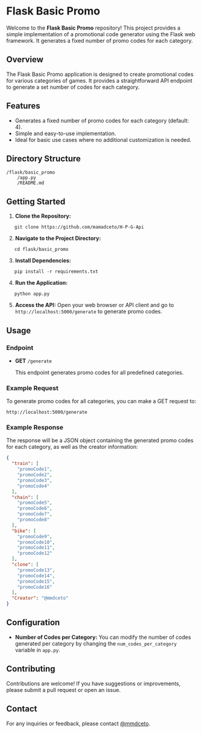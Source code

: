 # Flask Basic Promo

Welcome to the **Flask Basic Promo** repository! This project provides a simple implementation of a promotional code generator using the Flask web framework. It generates a fixed number of promo codes for each category.

## Overview

The Flask Basic Promo application is designed to create promotional codes for various categories of games. It provides a straightforward API endpoint to generate a set number of codes for each category.

## Features

- Generates a fixed number of promo codes for each category (default: 4).
- Simple and easy-to-use implementation.
- Ideal for basic use cases where no additional customization is needed.

## Directory Structure
```
/flask/basic_promo
    /app.py
    /README.md
```
## Getting Started

1. **Clone the Repository:**
```
   git clone https://github.com/mamadceto/H-P-G-Api
```
2. **Navigate to the Project Directory:**
```
   cd flask/basic_promo
```
3. **Install Dependencies:**
```
   pip install -r requirements.txt
```
4. **Run the Application:**
```
   python app.py
```
5. **Access the API:**
   Open your web browser or API client and go to `http://localhost:5000/generate` to generate promo codes.

## Usage

### Endpoint

- **GET** `/generate`

  This endpoint generates promo codes for all predefined categories.

### Example Request

To generate promo codes for all categories, you can make a GET request to:

`http://localhost:5000/generate`

### Example Response

The response will be a JSON object containing the generated promo codes for each category, as well as the creator information:
```json
{
  "train": [
    "promoCode1",
    "promoCode2",
    "promoCode3",
    "promoCode4"
  ],
  "chain": [
    "promoCode5",
    "promoCode6",
    "promoCode7",
    "promoCode8"
  ],
  "bike": [
    "promoCode9",
    "promoCode10",
    "promoCode11",
    "promoCode12"
  ],
  "clone": [
    "promoCode13",
    "promoCode14",
    "promoCode15",
    "promoCode16"
  ],
  "Creator": "@mmdceto"
}

```
## Configuration

- **Number of Codes per Category:**
  You can modify the number of codes generated per category by changing the `num_codes_per_category` variable in `app.py`.

## Contributing

Contributions are welcome! If you have suggestions or improvements, please submit a pull request or open an issue.

## Contact

For any inquiries or feedback, please contact [@mmdceto](https://t.me/mmdceto).

